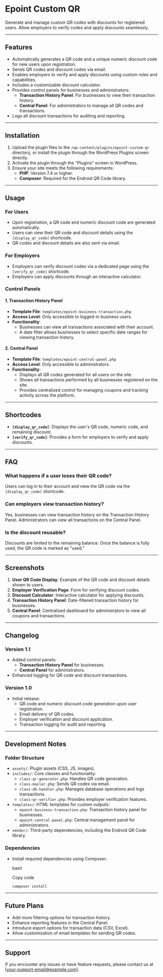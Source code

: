 # Epoint Custom QR

Generate and manage custom QR codes with discounts for registered users. Allow employers to verify codes and apply discounts seamlessly.

---

## Features

- Automatically generates a QR code and a unique numeric discount code for new users upon registration.
- Sends QR codes and discount codes via email.
- Enables employers to verify and apply discounts using custom roles and capabilities.
- Includes a customizable discount calculator.
- Provides control panels for businesses and administrators:
    - **Transaction History Panel**: For businesses to view their transaction history.
    - **Central Panel**: For administrators to manage all QR codes and transactions.
- Logs all discount transactions for auditing and reporting.

---

## Installation

1. Upload the plugin files to the `/wp-content/plugins/epoint-custom-qr` directory, or install the plugin through the WordPress Plugins screen directly.
2. Activate the plugin through the "Plugins" screen in WordPress.
3. Ensure your site meets the following requirements:
    - **PHP**: Version 7.4 or higher.
    - **Composer**: Required for the Endroid QR Code library.

---

## Usage

### For Users

- Upon registration, a QR code and numeric discount code are generated automatically.
- Users can view their QR code and discount details using the `[display_qr_code]` shortcode.
- QR codes and discount details are also sent via email.

### For Employers

- Employers can verify discount codes via a dedicated page using the `[verify_qr_code]` shortcode.
- Employers can apply discounts through an interactive calculator.

### Control Panels

#### 1. **Transaction History Panel**

- **Template File**: `templates/epoint-business-transaction.php`
- **Access Level**: Only accessible to logged-in business users.
- **Functionality**:
    - Businesses can view all transactions associated with their account.
    - A date filter allows businesses to select specific date ranges for viewing transaction history.

#### 2. **Central Panel**

- **Template File**: `templates/epoint-central-panel.php`
- **Access Level**: Only accessible to administrators.
- **Functionality**:
    - Displays all QR codes generated for all users on the site.
    - Shows all transactions performed by all businesses registered on the site.
    - Provides centralized control for managing coupons and tracking activity across the platform.

---

## Shortcodes

- **`[display_qr_code]`**: Displays the user's QR code, numeric code, and remaining discount.
- **`[verify_qr_code]`**: Provides a form for employers to verify and apply discounts.

---

## FAQ

### What happens if a user loses their QR code?

Users can log in to their account and view the QR code via the `[display_qr_code]` shortcode.

### Can employers view transaction history?

Yes, businesses can view transaction history on the Transaction History Panel. Administrators can view all transactions on the Central Panel.

### Is the discount reusable?

Discounts are limited to the remaining balance. Once the balance is fully used, the QR code is marked as "used."

---

## Screenshots

1. **User QR Code Display**: Example of the QR code and discount details shown to users.
2. **Employer Verification Page**: Form for verifying discount codes.
3. **Discount Calculator**: Interactive calculator for applying discounts.
4. **Transaction History Panel**: Date-filtered transaction history for businesses.
5. **Central Panel**: Centralized dashboard for administrators to view all coupons and transactions.

---

## Changelog

### Version 1.1

- Added control panels:
    - **Transaction History Panel** for businesses.
    - **Central Panel** for administrators.
- Enhanced logging for QR code and discount transactions.

### Version 1.0

- Initial release:
    - QR code and numeric discount code generation upon user registration.
    - Email delivery of QR codes.
    - Employer verification and discount application.
    - Transaction logging for audit and reporting.

---

## Development Notes

### Folder Structure

- `assets/`: Plugin assets (CSS, JS, images).
- `includes/`: Core classes and functionality:
    - `class-qr-generator.php`: Handles QR code generation.
    - `class-mailer.php`: Sends QR codes via email.
    - `class-db-handler.php`: Manages database operations and logs transactions.
    - `class-qr-verifier.php`: Provides employer verification features.
- `templates/`: HTML templates for custom outputs:
    - `epoint-business-transaction.php`: Transaction history panel for businesses.
    - `epoint-central-panel.php`: Central management panel for administrators.
- `vendor/`: Third-party dependencies, including the Endroid QR Code library.

### Dependencies

- Install required dependencies using Composer:

  bash

  Copy code

  `composer install`


---

## Future Plans

- Add more filtering options for transaction history.
- Enhance reporting features in the Central Panel.
- Introduce export options for transaction data (CSV, Excel).
- Allow customization of email templates for sending QR codes.

---

## Support

If you encounter any issues or have feature requests, please contact us at [your-support-email@example.com].